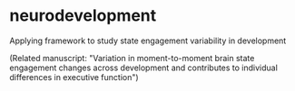 # neurodevelopment

Applying framework to study state engagement variability in development 

(Related manuscript: "Variation in moment-to-moment brain state engagement changes across development and contributes to individual differences in executive function")
